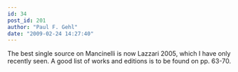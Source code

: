 ```yaml
---
id: 34
post_id: 201
author: "Paul F. Gehl"
date: "2009-02-24 14:27:40"
---
```

The best single source on Mancinelli is now Lazzari 2005, which I have only recently seen. A good list of works and editions is to be found on pp. 63-70.
